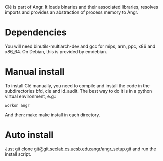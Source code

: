 Clé is part of Angr. It loads binaries and their associated libraries, resolves
imports and provides an abstraction of process memory to Angr.


# Dependencies

You will need binutils-multiarch-dev and gcc for mips, arm, ppc, x86 and
x86_64. On Debian, this is provided by emdebian.


# Manual install

To install Clé manually, you need to compile and install the code in the
subdirectories bfd, cle and ld_audit. The best way to do it is in a python
virtual
environment, e.g.:

    workon angr

And then:
    make 
    make install
in each directory.


# Auto install

Just git clone git@git.seclab.cs.ucsb.edu:angr/angr_setup.git and run the
install script.


